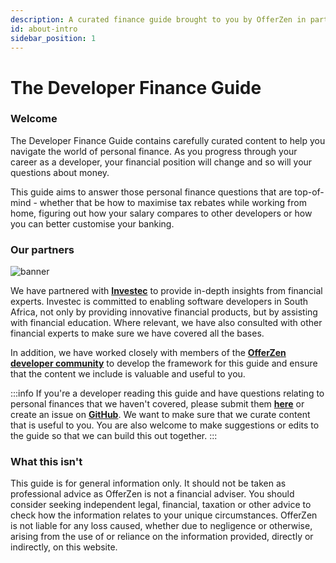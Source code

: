 ```yaml
---
description: A curated finance guide brought to you by OfferZen in partnership with Investec.
id: about-intro
sidebar_position: 1
---
```


# The Developer Finance Guide

### Welcome

The Developer Finance Guide contains carefully curated content to help you navigate the world of personal finance. As you progress through your career as a developer, your financial position will change and so will your questions about money.&#x20;

This guide aims to answer those personal finance questions that are top-of-mind - whether that be how to maximise tax rebates while working from home, figuring out how your salary compares to other developers or how you can better customise your banking.&#x20;


### Our partners

![banner](pathname:///img/assets/investec_banner.png)



We have partnered with [**Investec**](https://www.investec.com/en\_za.html) to provide in-depth insights from financial experts. Investec is committed to enabling software developers in South Africa, not only by providing innovative financial products, but by assisting with financial education. Where relevant, we have also consulted with other financial experts to make sure we have covered all the bases.&#x20;

In addition, we have worked closely with members of the [**OfferZen developer community**](https://www.offerzen.com/community) to develop the framework for this guide and ensure that the content we include is valuable and useful to you.&#x20;

:::info
If you're a developer reading this guide and have questions relating to personal finances that we haven't covered, please submit them [**here**](https://8malmkzgvs8.typeform.com/to/oLVWxa8r) or create an issue on [**GitHub**](https://github.com/OfferZen-Community/developers-finance). We want to make sure that we curate content that is useful to you. You are also welcome to make suggestions or edits to the guide so that we can build this out together.
:::

### What this isn't

This guide is for general information only. It should not be taken as professional advice as OfferZen is not a financial adviser. You should consider seeking independent legal, financial, taxation or other advice to check how the information relates to your unique circumstances. OfferZen is not liable for any loss caused, whether due to negligence or otherwise, arising from the use of or reliance on the information provided, directly or indirectly, on this website.

